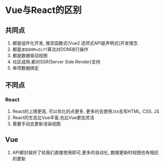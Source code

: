 # Vue与React的区别

## 共同点

1. 都是组件化开发, 推崇函数式(Vue2 选项式API是声明式)开发理念
2. 都是`虚拟DOM`+`Diff`算法对DOM进行操作
3. 都是数据驱动视图
4. 社区成熟,都对SSR(Server Side Render)支持
5. 单项数据绑定

## 不同点

### React

1. React的上限更高, 可以优化的点更多, 更多的去使用`JSX`去写HTML, CSS, JS
2. React的生态比Vue丰富,也比Vue更加灵活
3. 需要手动去更新渲染视图

## Vue

1. API都封装好了给我们直接使用即可,更多的自动化, 数据更新时视图也有相应的更新